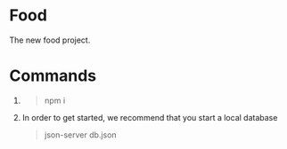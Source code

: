# Food
The new food project.
# Commands 
1. > npm i
2. In order to get started, we recommend that you start a local database
   > json-server db.json
